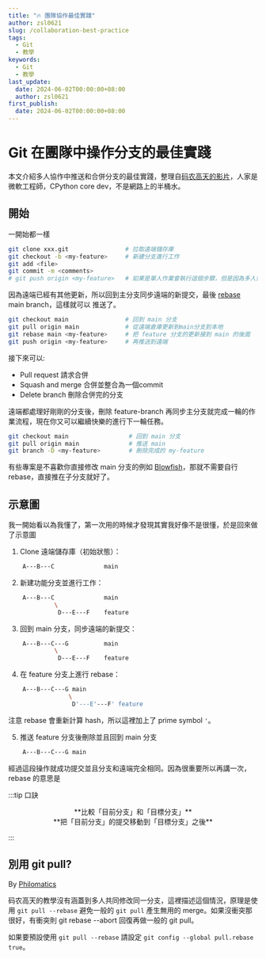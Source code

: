 ```yaml
---
title: "🔥 團隊協作最佳實踐"
author: zsl0621
slug: /collaboration-best-practice
tags:
  - Git
  - 教學
keywords:
  - Git
  - 教學
last_update:
  date: 2024-06-02T00:00:00+08:00
  author: zsl0621
first_publish:
  date: 2024-06-02T00:00:00+08:00
---
```


# Git 在團隊中操作分支的最佳實踐

本文介紹多人協作中推送和合併分支的最佳實踐，整理自[码农高天的影片](https://www.youtube.com/watch?v=uj8hjLyEBmU)，人家是微軟工程師，CPython core dev，不是網路上的半桶水。

## 開始

一開始都一樣

```sh
git clone xxx.git                # 拉取遠端儲存庫
git checkout -b <my-feature>     # 新建分支進行工作
git add <file>
git commit -m <comments>
# git push origin <my-feature>   # 如果是單人作業會執行這個步驟，但是因為多人協作所以不能直接推送
```

因為遠端已經有其他更新，所以回到主分支同步遠端的新提交，最後 [rebase](/git/interactive-rebase) main branch，這樣就可以 推送了。

```sh
git checkout main                # 回到 main 分支
git pull origin main             # 從遠端倉庫更新到main分支到本地
git rebase main <my-feature>     # 把 feature 分支的更新接到 main 的後面
git push origin <my-feature>     # 再推送到遠端
```

接下來可以:

- Pull request 請求合併
- Squash and merge 合併並整合為一個commit
- Delete branch 刪除合併完的分支

遠端都處理好剛剛的分支後，刪除 feature-branch 再同步主分支就完成一輪的作業流程，現在你又可以繼續快樂的進行下一輪任務。

```sh
git checkout main                 # 回到 main 分支
git pull origin main              # 推送 main
git branch -D <my-feature>        # 刪除完成的 my-feature
```

有些專案是不喜歡你直接修改 main 分支的例如 [Blowfish](https://github.com/nunocoracao/blowfish/blob/main/CONTRIBUTING.md#have-a-patch-that-fixes-an-issue)，那就不需要自行 rebase，直接推在子分支就好了。

## 示意圖

我一開始看以為我懂了，第一次用的時候才發現其實我好像不是很懂，於是回來做了示意圖

1. Clone 遠端儲存庫（初始狀態）：

```sh
    A---B---C              main
```

2. 新建功能分支並進行工作：

```sh
    A---B---C              main 
             \
              D---E---F    feature
```

3. 回到 main 分支，同步遠端的新提交：

```sh
    A---B---C---G          main 
             \
              D---E---F    feature
```

4. 在 feature 分支上進行 rebase：

```sh
    A---B---C---G main 
                 \
                  D'---E'---F' feature
```

注意 rebase 會重新計算 hash，所以這裡加上了 prime symbol `'`。

5. 推送 feature 分支後刪除並且回到 main 分支

```sh
    A---B---C---G main
```

經過這段操作就成功提交並且分支和遠端完全相同。因為很重要所以再講一次，rebase 的意思是

:::tip 口訣

<center>**比較「目前分支」和「目標分支」**</center>
<center>**把「目前分支」的提交移動到「目標分支」之後**</center>

:::

## 別用 git pull?

By [Philomatics](https://www.youtube.com/watch?v=xN1-2p06Urc)

码农高天的教學沒有涵蓋到多人共同修改同一分支，這裡描述這個情況，原理是使用 `git pull --rebase` 避免一般的 `git pull` 產生無用的 merge。如果沒衝突那很好，有衝突則 git rebase --abort 回復再做一般的 git pull。

如果要預設使用 `git pull --rebase` 請設定 `git config --global pull.rebase true`。
